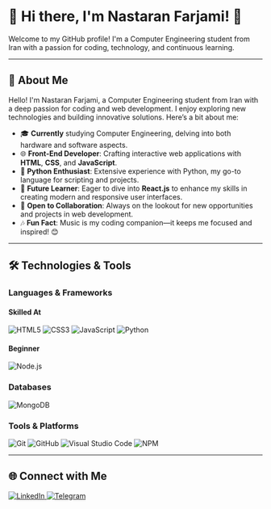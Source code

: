 # 🌟 Hi there, I'm Nastaran Farjami! 👋  

Welcome to my GitHub profile! I'm a Computer Engineering student from Iran with a passion for coding, technology, and continuous learning.  

---  

## 🚀 About Me  

Hello! I'm Nastaran Farjami, a Computer Engineering student from Iran with a deep passion for coding and web development. I enjoy exploring new technologies and building innovative solutions. Here’s a bit about me:  

- 🎓 **Currently** studying Computer Engineering, delving into both hardware and software aspects.  
- 🌐 **Front-End Developer**: Crafting interactive web applications with **HTML**, **CSS**, and **JavaScript**.  
- 🐍 **Python Enthusiast**: Extensive experience with Python, my go-to language for scripting and projects.  
- 🚀 **Future Learner**: Eager to dive into **React.js** to enhance my skills in creating modern and responsive user interfaces.  
- 🤝 **Open to Collaboration**: Always on the lookout for new opportunities and projects in web development.  
- 🎶 **Fun Fact**: Music is my coding companion—it keeps me focused and inspired! 😊  

---  

## 🛠️ Technologies & Tools  

### Languages & Frameworks  

#### Skilled At  
<p>  
  <img src="https://img.shields.io/badge/-HTML5-E34F26?style=flat&logo=html5&logoColor=white" alt="HTML5" />  
  <img src="https://img.shields.io/badge/-CSS3-1572B6?style=flat&logo=css3&logoColor=white" alt="CSS3" />  
  <img src="https://img.shields.io/badge/-JavaScript-F7DF1E?style=flat&logo=javascript&logoColor=black" alt="JavaScript" />  
  <img src="https://img.shields.io/badge/-Python-3776AB?style=flat&logo=python&logoColor=white" alt="Python" />  
</p>  

#### Beginner  
<p>  
  <img src="https://img.shields.io/badge/-Node.js-339933?style=flat&logo=node.js&logoColor=white" alt="Node.js" />   
</p>  

### Databases  
<p>  
  <img src="https://img.shields.io/badge/-MongoDB-47A248?style=flat&logo=mongodb&logoColor=white" alt="MongoDB" />  
</p>  

### Tools & Platforms  
<p>  
  <img src="https://img.shields.io/badge/-Git-F05032?style=flat&logo=git&logoColor=white" alt="Git" />  
  <img src="https://img.shields.io/badge/-GitHub-181717?style=flat&logo=github&logoColor=white" alt="GitHub" />  
  <img src="https://img.shields.io/badge/-VS%20Code-007ACC?style=flat&logo=visual-studio-code&logoColor=white" alt="Visual Studio Code" />  
  <img src="https://img.shields.io/badge/-NPM-CB3837?style=flat&logo=npm&logoColor=white" alt="NPM" />  
</p>  

---  

## 🌐 Connect with Me  

<p>  
  <a href="https://www.linkedin.com/in/nastaran-farjami-63b33928b?utm_source=share&utm_campaign=share_via&utm_content=profile&utm_medium=android_app">  
    <img src="https://img.shields.io/badge/-LinkedIn-0077B5?style=flat&logo=linkedin&logoColor=white" alt="LinkedIn" />  
  </a>  
  <a href="#">  
    <img src="https://img.shields.io/badge/-Telegram-2CA5E0?style=flat&logo=telegram&logoColor=white" alt="Telegram" />  
  </a>  
</p>
